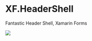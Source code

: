 # XF.HeaderShell
Fantastic Header Shell, Xamarin Forms

<img src="https://github.com/pabloprogramador/XF.HeaderShell/blob/master/header.gif">
